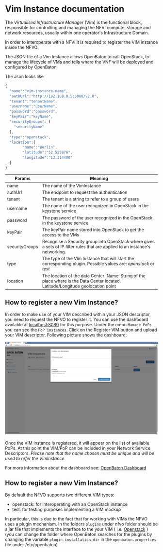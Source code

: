 # Vim Instance documentation

The *Virtualised Infrastructure Manager* (Vim) is the functional block, responsible for controlling and managing the
 NFVI compute, storage and network resources, usually within one operator's Infrastructure Domain.

In order to interoperate with a NFVI it is required to register the VIM instance inside the NFVO. 

The JSON file of a Vim Instance allows OpenBaton to call OpenStack, to manage the lifecycle of VMs and tells where the VNF will be deployed and configured by OpenBaton

The Json looks like

```javascript
{
  "name":"vim-instance-name",
  "authUrl":"http://192.168.0.5:5000/v2.0",
  "tenant":"tenantName",
  "username":"userName",
  "password":"password",
  "keyPair":"keyName",
  "securityGroups": [
    "securityName"
  ],
  "type":"openstack",
  "location":{
        "name":"Berlin",
        "latitude":"52.525876",
        "longitude":"13.314400"
  }
}

```


| Params          		| Meaning       													                                                                                             |
| --------------------| -------------------------------------------------------------------------------------------------------------------------------------|
| name  				      | The name of the VimInstance                                                                                                          |
| authUrl 				    | The endpoint to request the authentication      	                                                                                   |
| tenant 				      | The tenant is a string to refer to a group of users  	                                                                               |
| username 				    | The name of the user recognized in OpenStack in the keystone service    	                                                           |
| password 				    | The password of the user recognized in the OpenStack in the keystone service    	                                                   |
| keyPair 				    | The keyPair name stored into OpenStack to get the access to the VMs                                                                  |
| securityGroups 		  | Recognise a Security group into OpenStack where gives a sets of IP filter rules that are applied to an instance's networking.   	   |
| type 		            | The type of the Vim Instance that will start the corresponding plugin. Possible values are: _openstack_ or _test_                    |
| location 				    | The location of the data Center. Name: String of the place where is the Data Center located. Latitude/Longitude geolocation point  	 |


## How to register a new Vim Instance?
In order to make use of your VIM described within your JSON descriptor, you need to request the NFVO to register it. 
You can use the dashboard available at [localhost:8080] for this purpose. 
Under the menu `Manage PoPs` you can see the `PoP instances`. Click on the Register VIM button and upload your VIM descriptor. Following picture shows the dashboard: 

![dialog][registeraNewVim]

Once the VIM instance is registered, it will appear on the list of available PoPs. At this point the VIM/PoP can be included in your Network Service Descriptors. _Please note that the name chosen must be unique and will be used to refer the VimInstance_.

For more information about the dashboard see: [OpenBaton Dashboard]


## How to register a new Vim Instance?

By default the NFVO supports two different VIM types: 

* openstack: for interoperating with an OpenStack instance
* test: for testing purposes implementing a VIM mockup

In particular, this is due to the fact that for working with VIMs the NFVO uses a plugin mechanism. In the folders `plugins` under nfvo folder should be a jar file that implements the interface to the your VIM ( i.e. [Openstack][openstack-link] )
(you can change the folder where OpenBaton searches for the plugins by changing the variable `plugin-installation-dir` in the `openbaton.properties` file under /etc/openbaton)


[OpenBaton Dashboard]:nfvo-how-to-use-gui
[localhost:8080]:localhost:8080
[registeraNewVim]:images/registeraNewVim.png
[openstack-link]:https://www.openstack.org/

<!---
Script for open external links in a new tab
-->
<script type="text/javascript" charset="utf-8">
      // Creating custom :external selector
      $.expr[':'].external = function(obj){
          return !obj.href.match(/^mailto\:/)
                  && (obj.hostname != location.hostname);
      };
      $(function(){
        $('a:external').addClass('external');
        $(".external").attr('target','_blank');
      })
</script>